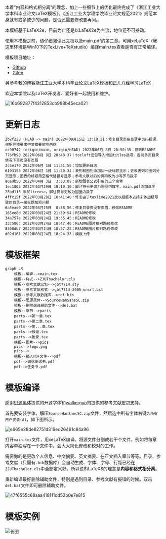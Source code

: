 本着“内容和格式相分离”的理念，加上一些细节上的优化最终完成了《浙江工业大学本科毕业论文LaTeX模板》。《浙江工业大学理学院毕业论文规范2021》规范本身就有或多或少的问题，是否还需要修改要再问。

本模板基于LaTeX2e，目前为止还是以LaTeX2e为主流，地位还不可撼动。

使用本模板之前，请仔细阅读此文档以及main.pdf的第二章。可用xeLaTeX（我这里环境是Win10下的TexLive+TeXstudio）编译main.tex查看是否有正常编译。

模板项目地址：

* [Github](https://github.com/AsukaEva2/ZJUTbachelor)
* [Gitee](https://gitee.com/asukaeva2/zjutbachelor)

另参考我的博客[浙江工业大学本科毕业论文LaTeX模板](https://haoyufang.gitee.io/2022/03/24/%E6%B5%99%E6%B1%9F%E5%B7%A5%E4%B8%9A%E5%A4%A7%E5%AD%A6%E6%9C%AC%E7%A7%91%E6%AF%95%E4%B8%9A%E8%AE%BA%E6%96%87LaTeX%E6%A8%A1%E6%9D%BF/)和[正儿八经学习LaTeX](https://haoyufang.gitee.io/2022/03/01/%E6%AD%A3%E5%84%BF%E5%85%AB%E7%BB%8F%E5%AD%A6%E4%B9%A0LaTex/)

欢迎本学院以及LaTeX开发者、爱好者一起使用和维护。

![16b692877f4312853cb988b45eca021](./README/README-2022-03-24-18-18-06-1.png)

<!--more-->

# 更新日志

```git
2b2f228 (HEAD -> main) 2022年09月15日 13:10:21：修复目录页在目录中页码错误，根据导师要求中文摘要前空两格
cc90742 (origin/main, origin/HEAD) 2022年06月 8日 20:50:35：修改README
776fb98 2022年06月 8日 20:48:37：tocloft宏包导入增加titles选项，否则多页目录情况下首页没有页眉
2c6e170 2022年06月 1日 11:51:56：增加更新日志
6193153 2022年06月 1日 11:50:34：表列和图列添加回一级标题显示；更改表列和图列分页显示；图表的标题用空格代替冒号显示；参考文献以后的页码改为小写罗马数字
a6e0b50 2022年04月 3日  3:33:08：新增图表公式引用的三个命令
1ec1003 2022年03月29日 18:10:10：脚注符号更改为圆圈内数字，main.pdf添加说明
23bd116 添加license，脚注符号更改为圆圈内数字
4ffc15f 2022年03月28日 18:41:40：修复由于texlive2021及以后版本支持宋体加粗导致的目录一级标题加粗问题
6a5ead0 2022年03月25日  0:38:56：修复目录页没有页眉，修改README
165ee8d 2022年03月24日 21:39:54：README修改
34a757e 2022年03月24日 19:35:45：README修改
33c586c 2022年03月24日 18:47:46：README图片相对路径修改
8308db7 2022年03月24日 18:27:22：README图片相对路径修改
d02d161 2022年03月24日 18:24:33：模板上传
```

# 模板框架

```mermaid
graph LR
	模板--编译-->main.tex
	模板--样式-->ZJUTbachelor.cls
	模板--参考文献宏包-->gbt7714.sty
	模板--参考文献格式-->gbt7714-2005-unsrt.bst
	模板--参考文献数据库-->ref.bib
	模板--思源黑体-->SourceHanSansSC.zip
	模板--删除编译辅助文件-->del.bat
	模板--章节-->parts
	parts-->第一章.tex
	parts-->第二章.tex
	parts-->第...章.tex
	parts-->致谢.tex
	parts-->附录.tex
	模板--图片-->pics
	pics-->logo.png
	pics-->...
	模板--插入PDF文件-->pdf
	pdf-->诚信承诺书.pdf
	pdf-->任务书.pdf
```



# 模板编译

感谢[思源黑体](https://github.com/adobe-fonts/source-han-sans/releases)提供的开源字体和[walkerguo](https://gitee.com/walkeraguo/gbt7714-bibtex-style)的提供的参考文献宏包支持。

首先要安装字体，解压`SourceHanSansSC.zip`文件，然后选中所有字体右键`为所有用户安装(A)`，如下图所示。

![e665e28de82751d316ed26491c84a96](./README/README-2022-03-24-18-18-06-2.png)

打开`main.tex`文件，用xeLaTeX编译。将源文件分割成若干个文件，例如将每章内容单独写在一个文件中，会大大简化修改和校对的工作。

需要做的是更改个人信息、中文摘要、英文摘要、在正文插入章节等等。目录、参考文献（只需有`.bib`数据库）会自动生成、字体、字号、行距已经在`ZJUTbachelor.cls`中全部定义好。所以说$\LaTeX$的理念是**内容和格式相分离**。

重新编译最好删除辅助文件，特别是遇到目录、参考文献有报错的时候。双击`del.bat`文件即可删除辅助文件。

![47f6555c68aaa418111dd53b0e7e815](./README/README-2022-03-24-18-18-06-3.png)

# 模板实例

![长图](./README/长图.png)